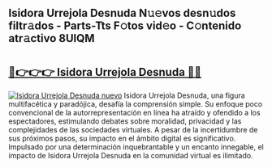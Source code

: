 ## Isidora Urrejola Desnuda N𝚞𝚎vos desn𝚞dos filtr𝚊dos - Parts-Tts F𝚘tos vid𝚎o - C𝚘ntenido atr𝚊ctivo 8UlQM

# <h2><a href="http://mbcu0d.tromn.icu/?c=Isidora+Urrejola+Desnuda">🔗👉👉👉 Isidora Urrejola Desnuda 🔗🔗</a></h2>

[![Isidora Urrejola Desnuda nuevo](https://i.imgur.com/pEAQMta.gif)](http://mbcu0d.tromn.icu/?c=Isidora+Urrejola+Desnuda)
Isidora Urrejola Desnuda, una figura multifacética y paradójica, desafía la comprensión simple. Su enfoque poco convencional de la autorrepresentación en línea ha atraído y ofendido a los espectadores, estimulando debates sobre moralidad, privacidad y las complejidades de las sociedades virtuales. A pesar de la incertidumbre de sus próximos pasos, su impacto en el ámbito digital es significativo. Impulsado por una determinación inquebrantable y un encanto innegable, el impacto de Isidora Urrejola Desnuda en la comunidad virtual es ilimitado.
